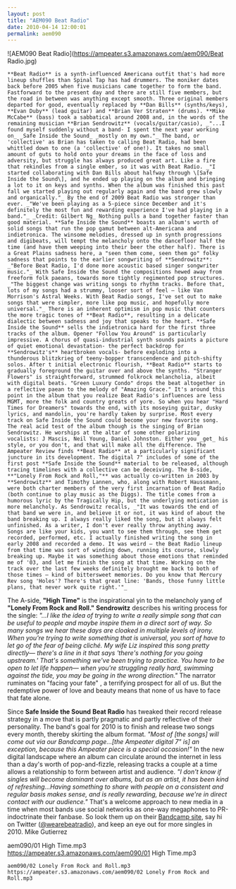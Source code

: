```yaml
---
layout: post
title: "AEM090 Beat Radio"
date: 2010-04-14 12:00:01
permalink: aem090
---
```

![AEM090 Beat Radio](https://ampeater.s3.amazonaws.com/aem090/Beat Radio.jpg)

    **Beat Radio** is a synth-influenced Americana outfit that's had more lineup shuffles than Spinal Tap has had drummers. The moniker dates back before 2005 when five musicians came together to form the band. Fastforward to the present day and there are still five members, but the road in between was anything except smooth. Three original members departed for good, eventually replaced by **Dan Bills** (synths/keys), **Evan Duby** (lead guitar) and **Brian Ver Straten** (drums). **Mike McCabe** (bass) took a sabbatical around 2008 and, in the words of the remaining musician **Brian Sendrowitz** (vocals/guitar/casio), _"...I found myself suddenly without a band- I spent the next year working on_ _Safe Inside the Sound_ _mostly on my own."_ The band, or 'collective' as Brian has taken to calling Beat Radio, had been whittled down to one (a 'collective' of one!). It takes no small amount of guts to hold onto your dreams in the face of loss and adversity, but struggle has always produced great art. Like a fire that rekindles from a single ember, so it was with Beat Radio. _"I started collaborating with Dan Bills about halfway through \[Safe Inside the Sound\], and he ended up playing on the album and bringing a lot to it on keys and synths. When the album was finished this past fall we started playing out regularly again and the band grew slowly and organically."_ By the end of 2009 Beat Radio was stronger than ever. _"We've been playing as a 5-piece since December and it's definitely the most fun and rewarding experience I've had playing in a band."_ _Credit: Gilbert Ng_ Nothing pulls a band together faster than good material. **Safe Inside the Sound** boasts an album's worth of solid songs that run the pop gamut between alt-Americana and indietronica. The winsome melodies, dressed up in synth progressions and digibeats, will tempt the melancholy onto the dancefloor half the time (and have them weeping into their beer the other half). There is a Great Plains sadness here, a "seen them come, seen them go" folky sadness that points to the earlier songwriting of **Sendrowitz**: _"Before Beat Radio, I'd done more acoustic based singer songwriter music."_ With Safe Inside the Sound the compositions hewed away from freeform folk paeans, towards more tightly regimented pop structures. _"The biggest change was writing songs to rhythm tracks. Before that, lots of my songs had a strummy, looser sort of feel — like Van Morrison's Astral Weeks. With Beat Radio songs, I've set out to make songs that were simpler, more like pop music, and hopefully more universal."_ There is an inherent optimism in pop music that counters the more tragic tones of **Beat Radio**, resulting in a delicate dialectic between sadness and joy that speaks to the heart. **Safe Inside the Sound** sells the indietronica hard for the first three tracks of the album. Opener "Follow You Around" is particularly impressive. A chorus of quasi-industrial synth sounds paints a picture of quiet emotional devastation- the perfect backdrop for **Sendrowitz's** heartbroken vocals- before exploding into a thunderous blitzkrieg of teeny-bopper transcendence and pitch-shifty solos. After t initial electronic flourish, **Beat Radio** starts to gradually foreground the guitar over and above the synths. "Stranger Flowers" is straightforward, strummed folkrock melancholia, albeit with digital beats. "Green Luxury Condo" drops the beat altogether in a reflective paean to the melody of "Amazing Grace." It's around this point in the album that you realize Beat Radio's influences are less MGMT, more the folk and country greats of yore. So when you hear "Hard Times for Dreamers" towards the end, with its moseying guitar, dusky lyrics, and mandolin, you're hardly taken by surprise. Most every track on Safe Inside the Sound could become your new favorite song. The real acid test of the album though is the singing of Brian Sendrowitz. He worships at the altar of some other polarizing vocalists: J Mascis, Neil Young, Daniel Johnston. Either you _get_ his style, or you don't, and that will make all the difference. The Ampeater Review finds **Beat Radio** at a particularly significant juncture in its development. The digital 7" includes of some of the first post **Safe Inside the Sound** material to be released, although tracing timelines with a collective can be deceiving. The B-side, **"Lonely From Rock and Roll,"** was actually co-written in 2003 by **Sendrowitz** and Timothy Lannen, who, along with Robert Haussmann, were both charter members of the very first incarnation of Beat Radio (both continue to play music as the Diggs). The title comes from a humorous lyric by the Tragically Hip, but the underlying motication is more melancholy. As Sendrowitz recalls, _"It was towards the end of that band we were in, and believe it or not, it was kind of about the band breaking up. I always really liked the song, but it always felt unfinished. As a writer, I don't ever really throw anything away. Songs are like your kids, you want to see them through, see them get recorded, performed, etc. I actually finished writing the song in early 2008 and recorded a demo. It was weird — the Beat Radio lineup from that time was sort of winding down, running its course, slowly breaking up. Maybe it was something about those emotions that reminded me of '03, and let me finish the song at that time. Working on the track over the last few weeks definitely brought me back to both of those times — kind of bittersweet memories. Do you know that Mercury Rev song 'Holes'? There's that great line: 'Bands, those funny little plans, that never work quite right.'"_

The A-side, **"High Time"** is the inspirational yin to the melancholy yang of **"Lonely From Rock and Roll."** **Sendrowitz** describes his writing process for the single: _"...I like the idea of trying to write a really simple song that can be useful to people and maybe inspire them in a direct sort of way. So many songs we hear these days are cloaked in multiple levels of irony. When you're trying to write something that is universal, you sort of have to let go of the fear of being cliché. My wife Liz inspired this song pretty directly— there's a line in it that says 'there's nothing for you going upstream.' That's something we've been trying to practice. You have to be open to let life happen— when you're struggling really hard, swimming against the tide, you may be going in the wrong direction."_ The narrator ruminates on "facing your fate" , a terrifying prospect for all of us. But the redemptive power of love and beauty means that none of us have to face that fate alone.

Since **Safe Inside the Sound** **Beat Radio** has tweaked their record release strategy in a move that is partly pragmatic and partly reflective of their personality. The band's goal for 2010 is to finish and release two songs every month, thereby skirting the album format. _"Most of \[the songs\] will come out via our Bandcamp page...\[the Ampeater digital 7" is\] an exception, because this Ampeater piece is a special occasion!"_ In the new digital landscape where an album can circulate around the internet in less than a day's worth of pop-and-fizzle, releasing tracks a couple at a time allows a relationship to form between artist and audience. _"I don't know if singles will become dominant over albums, but as an artist, it has been kind of refreshing...Having something to share with people on a consistent and regular basis makes sense, and is really rewarding, because we're in direct contact with our audience."_ That's a welcome approach to new media in a time when most bands use social networks as one-way megaphones to PR-indoctrinate their fanbase. So look them up on their [Bandcamp site](http://beatradio.bandcamp.com/), say hi on Twitter ([@wearebeatradio](http://www.twitter.com/wearebeatradio)), and keep an eye out for more singles in 2010. Mike Gutierrez
  
  aem090/01 High Time.mp3
    https://ampeater.s3.amazonaws.com/aem090/01 High Time.mp3
    
    aem090/02 Lonely From Rock and Roll.mp3
    https://ampeater.s3.amazonaws.com/aem090/02 Lonely From Rock and Roll.mp3
    
    